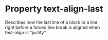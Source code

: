 # Property text-align-last

Describes how the last line of a block or a line  
right before a forced line break is aligned when  
text-align is "justify"  
